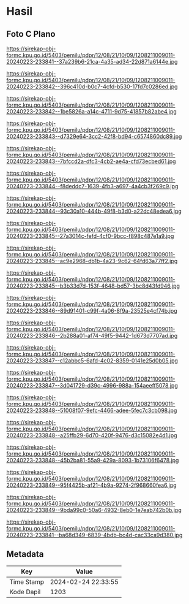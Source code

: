 # Hasil

## Foto C Plano

https://sirekap-obj-formc.kpu.go.id/5403/pemilu/pdpr/12/08/21/10/09/1208211009011-20240223-233841--37a239b6-21ca-4a35-ad34-22d871a6144e.jpg

https://sirekap-obj-formc.kpu.go.id/5403/pemilu/pdpr/12/08/21/10/09/1208211009011-20240223-233842--396c410d-b0c7-4cfd-b530-17fd7c0286ed.jpg

https://sirekap-obj-formc.kpu.go.id/5403/pemilu/pdpr/12/08/21/10/09/1208211009011-20240223-233842--1be5826a-a14c-4711-9d75-41857b82abe4.jpg

https://sirekap-obj-formc.kpu.go.id/5403/pemilu/pdpr/12/08/21/10/09/1208211009011-20240223-233843--d7329e64-3cc2-42f8-bd94-c6574860dc89.jpg

https://sirekap-obj-formc.kpu.go.id/5403/pemilu/pdpr/12/08/21/10/09/1208211009011-20240223-233843--7bfccd2a-dfc3-4cb2-ae4a-cfd73ecbed61.jpg

https://sirekap-obj-formc.kpu.go.id/5403/pemilu/pdpr/12/08/21/10/09/1208211009011-20240223-233844--f8deddc7-1639-4fb3-a697-4a4cb3f269c9.jpg

https://sirekap-obj-formc.kpu.go.id/5403/pemilu/pdpr/12/08/21/10/09/1208211009011-20240223-233844--93c30a10-444b-49f8-b3d0-a22dc48edea6.jpg

https://sirekap-obj-formc.kpu.go.id/5403/pemilu/pdpr/12/08/21/10/09/1208211009011-20240223-233845--27a3014c-fefd-4cf0-9bcc-f898c487e1a9.jpg

https://sirekap-obj-formc.kpu.go.id/5403/pemilu/pdpr/12/08/21/10/09/1208211009011-20240223-233845--ac9e2968-db1b-4a23-9c62-64fd63a77ff2.jpg

https://sirekap-obj-formc.kpu.go.id/5403/pemilu/pdpr/12/08/21/10/09/1208211009011-20240223-233845--b3b33d7d-153f-4648-bd57-3bc8d43fd946.jpg

https://sirekap-obj-formc.kpu.go.id/5403/pemilu/pdpr/12/08/21/10/09/1208211009011-20240223-233846--89d91401-c99f-4a06-8f9a-23525e4cf74b.jpg

https://sirekap-obj-formc.kpu.go.id/5403/pemilu/pdpr/12/08/21/10/09/1208211009011-20240223-233846--2b288a01-af74-49f5-9442-1d673d7707ad.jpg

https://sirekap-obj-formc.kpu.go.id/5403/pemilu/pdpr/12/08/21/10/09/1208211009011-20240223-233847--c12abbc5-6afd-4c02-8359-0141e25d0b05.jpg

https://sirekap-obj-formc.kpu.go.id/5403/pemilu/pdpr/12/08/21/10/09/1208211009011-20240223-233847--3d041729-d39c-4996-988a-154aeeff5078.jpg

https://sirekap-obj-formc.kpu.go.id/5403/pemilu/pdpr/12/08/21/10/09/1208211009011-20240223-233848--51008f07-9efc-4466-adee-5fec7c3cb098.jpg

https://sirekap-obj-formc.kpu.go.id/5403/pemilu/pdpr/12/08/21/10/09/1208211009011-20240223-233848--a25ffb29-6d70-420f-9476-d3c15082e4d1.jpg

https://sirekap-obj-formc.kpu.go.id/5403/pemilu/pdpr/12/08/21/10/09/1208211009011-20240223-233848--45b2ba81-55a9-429a-8093-1b73106f6478.jpg

https://sirekap-obj-formc.kpu.go.id/5403/pemilu/pdpr/12/08/21/10/09/1208211009011-20240223-233849--95f4425b-af21-4b9a-9274-2f968660fea6.jpg

https://sirekap-obj-formc.kpu.go.id/5403/pemilu/pdpr/12/08/21/10/09/1208211009011-20240223-233849--9bda99c0-50a6-4932-8eb0-1e7eab742b0b.jpg

https://sirekap-obj-formc.kpu.go.id/5403/pemilu/pdpr/12/08/21/10/09/1208211009011-20240223-233841--ba68d349-6839-4bdb-bc4d-cac33ca9d380.jpg


## Metadata

| Key        | Value               |
| ---------- | ------------------- |
| Time Stamp | 2024-02-24 22:33:55 |
| Kode Dapil | 1203                |



